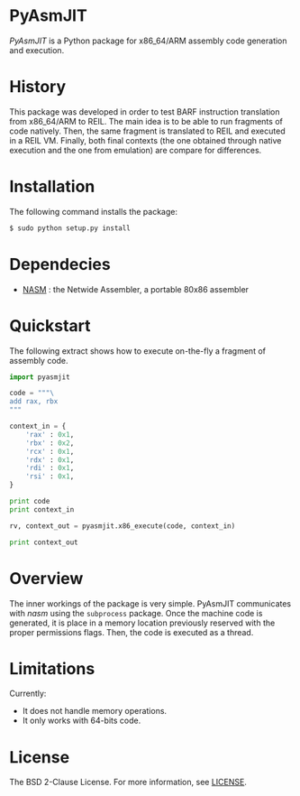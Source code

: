 # PyAsmJIT

*PyAsmJIT* is a Python package for x86_64/ARM assembly code generation and
execution.

# History

This package was developed in order to test BARF instruction translation from
x86_64/ARM to REIL. The main idea is to be able to run fragments of code natively.
Then, the same fragment is translated to REIL and executed in a REIL VM. Finally,
both final contexts (the one obtained through native execution and the one from
emulation) are compare for differences.

# Installation

The following command installs the package:

```bash
$ sudo python setup.py install
```

# Dependecies

* [NASM] : the Netwide Assembler, a portable 80x86 assembler

# Quickstart

The following extract shows how to execute on-the-fly a fragment of
assembly code.

```python
import pyasmjit

code = """\
add rax, rbx
"""

context_in = {
    'rax' : 0x1,
    'rbx' : 0x2,
    'rcx' : 0x1,
    'rdx' : 0x1,
    'rdi' : 0x1,
    'rsi' : 0x1,
}

print code
print context_in

rv, context_out = pyasmjit.x86_execute(code, context_in)

print context_out
```

# Overview

The inner workings of the package is very simple. PyAsmJIT communicates with
*nasm* using the ``subprocess`` package. Once the machine code is generated, it
is place in a memory location previously reserved with the proper permissions
flags. Then, the code is executed as a thread.

# Limitations

Currently:

* It does not handle memory operations.
* It only works with 64-bits code.

# License

The BSD 2-Clause License. For more information, see [LICENSE](./LICENSE).

[NASM]: http://nasm.us/
